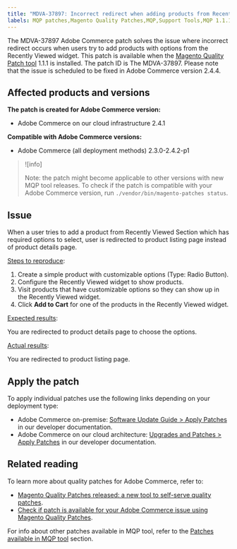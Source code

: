```yaml
---
title: "MDVA-37897: Incorrect redirect when adding products from Recently Viewed"
labels: MQP patches,Magento Quality Patches,MQP,Support Tools,MQP 1.1.1,Magento Commerce,Magento Commerce Cloud,Adobe Commerce,on-premise,cloud architecture,Magento,incorrect redirect,Recently Viewed,2.3.0,2.3.1,2.3.2,2.3.3,2.3.2-p2,2.3.4,2.3.3-p1,2.3.5,2.3.4-p2,2.3.5-p1,2.3.5-p2,2.3.6,2.3.6-p1,2.3.7,2.4.0,2.4.0-p1,2.4.1,2.4.1-p1,2.4.2,2.4.2-p1
---
```


The MDVA-37897 Adobe Commerce patch solves the issue where incorrect redirect occurs when users try to add products with options from the Recently Viewed widget. This patch is available when the [Magento Quality Patch  tool](https://support.magento.com/hc/en-us/articles/360047139492) 1.1.1 is installed. The patch ID is The MDVA-37897. Please note that the issue is scheduled to be fixed in Adobe Commerce version 2.4.4.

## Affected products and versions

**The patch is created for Adobe Commerce version:**

* Adobe Commerce on our cloud infrastructure 2.4.1

**Compatible with Adobe Commerce versions:**

* Adobe Commerce (all deployment methods) 2.3.0-2.4.2-p1

>![info]
>
>Note: the patch might become applicable to other versions with new MQP tool releases. To check if the patch is compatible with your Adobe Commerce version, run `./vendor/bin/magento-patches status`.

## Issue

When a user tries to add a product from Recently Viewed Section which has required options to select, user is redirected to product listing page instead of product details page.

<ins>Steps to reproduce</ins>:

1. Create a simple product with customizable options (Type: Radio Button).
1. Configure the Recently Viewed widget to show products.
1. Visit products that have customizable options so they can show up in the Recently Viewed widget.
1. Click **Add to Cart** for one of the products in the Recently Viewed widget.

<ins>Expected results</ins>:

You are redirected to product details page to choose the options.

<ins>Actual results</ins>:

You are redirected to product listing page.

## Apply the patch

To apply individual patches use the following links depending on your deployment type:

* Adobe Commerce on-premise: [Software Update Guide > Apply Patches](https://devdocs.magento.com/guides/v2.4/comp-mgr/patching/mqp.html) in our developer documentation.
* Adobe Commerce on our cloud architecture: [Upgrades and Patches > Apply Patches](https://devdocs.magento.com/cloud/project/project-patch.html) in our developer documentation.

## Related reading

To learn more about quality patches for Adobe Commerce, refer to:

* [Magento Quality Patches released: a new tool to self-serve quality patches](https://support.magento.com/hc/en-us/articles/360047139492).
* [Check if patch is available for your Adobe Commerce issue using Magento Quality Patches](https://support.magento.com/hc/en-us/articles/360047125252).

For info about other patches available in MQP tool, refer to the [Patches available in MQP tool](https://support.magento.com/hc/en-us/sections/360010506631-Patches-available-in-MQP-tool-) section.
